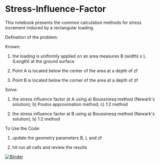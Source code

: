 # Stress-Influence-Factor

This notebook presents the common calculation methods for stress increment induced by a rectangular loading.

Defination of the problem:

Known: 

1) the loading is uniformly applied on an area measures B (width) x L (Length) at the ground surface

2) Point A is located below the center of the area at a depth of zf

3) Point B is located below the corner of the area at a depth of zf

Solve: 

1) the stress influence factor at A using a) Boussinesq method (Newark's solution); b) Poulos approximation method; c) 1:2 method

2) the stress influence factor at B using a) Boussinesq method (Newark's solution); b) 1:2 method

To Use the Code:

1) update the geometry parameters B, L and zf

2) hit run all cells and review the results

[![Binder](https://mybinder.org/badge_logo.svg)](https://mybinder.org/v2/gh/JulianTao/Stress-Influence-Factor.git/master)

